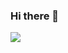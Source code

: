 ### Hi there 👋

<!--
**zerotower69/zerotower69** is a ✨ _special_ ✨ repository because its `README.md` (this file) appears on your GitHub profile.

Here are some ideas to get you started:

- 🔭 I’m currently working on ...
- 🌱 I’m currently learning ...
- 👯 I’m looking to collaborate on ...
- 🤔 I’m looking for help with ...
- 💬 Ask me about ...
- 📫 How to reach me: ...
- 😄 Pronouns: ...
- ⚡ Fun fact: ...
-->
<!-- show juejin articles -->
![](https://github-readme-juejin-recent-article-flywith24.vercel.app/juejin?id=3466118627330413&&limit=3)
